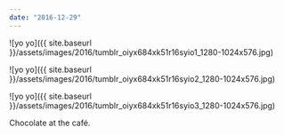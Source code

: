 ```yaml
---
date: "2016-12-29"
---
```


![yo yo]({{ site.baseurl }}/assets/images/2016/tumblr_oiyx684xk51r16syio1_1280-1024x576.jpg)

![yo yo]({{ site.baseurl }}/assets/images/2016/tumblr_oiyx684xk51r16syio2_1280-1024x576.jpg)

![yo yo]({{ site.baseurl }}/assets/images/2016/tumblr_oiyx684xk51r16syio3_1280-1024x576.jpg)

Chocolate at the café.
